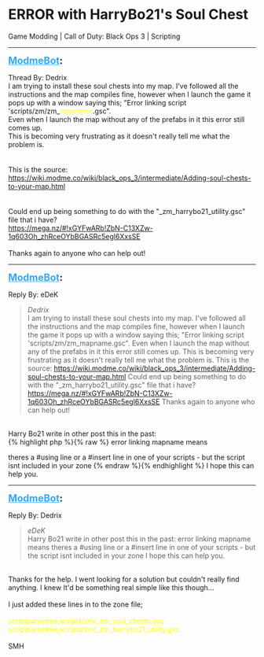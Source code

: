 # ERROR with HarryBo21's Soul Chest
Game Modding | Call of Duty: Black Ops 3 | Scripting

---
<strong style="font-size: 1.4em;"><span style="text-decoration: underline;text-decoration-color: #34a7f9;"><span style="color:#34a7f9;">ModmeBot</span></span>:</strong>

<p>Thread By: Dedrix<br />I am trying to install these soul chests into my map. I&#39;ve followed all the instructions and the map compiles fine, however when I launch the game it pops up with a window saying this; &quot;Error linking script &#39;scripts/zm/zm_<span style="color:#ffff00;"><em>mapname</em></span>.gsc&quot;.<br />Even when I launch the map without any of the prefabs in it this error still comes up.<br />This is becoming very frustrating as it doesn&#39;t really tell me what the problem is.<br /> <br /> <br />This is the source:<br /><a href="https://wiki.modme.co/wiki/black_ops_3/intermediate/Adding-soul-chests-to-your-map.html">https://wiki.modme.co/wiki/black_ops_3/intermediate/Adding-soul-chests-to-your-map.html</a><br /> <br /> <br />Could end up being something to do with the &quot;_zm_harrybo21_utility.gsc&quot; file that i have?<br /><a href="https://mega.nz/#!xGYFwARb!ZbN-C13XZw-1q603Oh_zhRceOYbBGASRc5egl6XxsSE">https://mega.nz/#!xGYFwARb!ZbN-C13XZw-1q603Oh_zhRceOYbBGASRc5egl6XxsSE</a><br /> <br />Thanks again to anyone who can help out!</p>

---
<strong style="font-size: 1.4em;"><span style="text-decoration: underline;text-decoration-color: #34a7f9;"><span style="color:#34a7f9;">ModmeBot</span></span>:</strong>

<p>Reply By: eDeK<br /><blockquote><em>Dedrix</em><br />I am trying to install these soul chests into my map. I&#39;ve followed all the instructions and the map compiles fine, however when I launch the game it pops up with a window saying this; &quot;Error linking script &#39;scripts/zm/zm_mapname.gsc&quot;. Even when I launch the map without any of the prefabs in it this error still comes up. This is becoming very frustrating as it doesn&#39;t really tell me what the problem is.     This is the source: <a href="https://wiki.modme.co/wiki/black_ops_3/intermediate/Adding-soul-chests-to-your-map.html">https://wiki.modme.co/wiki/black_ops_3/intermediate/Adding-soul-chests-to-your-map.html</a>     Could end up being something to do with the &quot;_zm_harrybo21_utility.gsc&quot; file that i have? <a href="https://mega.nz/#!xGYFwARb!ZbN-C13XZw-1q603Oh_zhRceOYbBGASRc5egl6XxsSE">https://mega.nz/#!xGYFwARb!ZbN-C13XZw-1q603Oh_zhRceOYbBGASRc5egl6XxsSE</a>   Thanks again to anyone who can help out!            </blockquote><br /> Harry Bo21 write in other post this in the past:<br />{% highlight php %}{% raw %}
error linking mapname means 

theres a #using line or a #insert line in one of your scripts - but the script isnt included in your zone
{% endraw %}{% endhighlight %}
I hope this can help you.</p>

---
<strong style="font-size: 1.4em;"><span style="text-decoration: underline;text-decoration-color: #34a7f9;"><span style="color:#34a7f9;">ModmeBot</span></span>:</strong>

<p>Reply By: Dedrix<br /><blockquote><em>eDeK</em><br />Harry Bo21 write in other post this in the past: error linking mapname means theres a #using line or a #insert line in one of your scripts - but the script isnt included in your zone I hope this can help you.</blockquote><br /> Thanks for the help. I went looking for a solution but couldn&#39;t really find anything. I knew It&#39;d be something real simple like this though...<br /> <br />I just added these lines in to the zone file;<br /> <br /><span style="color:#ffff00;">scriptparsetree,scripts/zm/_zm_soul_chests.gsc</span><br /><span style="color:#ffff00;">scriptparsetree,scripts/zm/_zm_harrybo21_utility.gsc</span><br /> <br />SMH</p>
